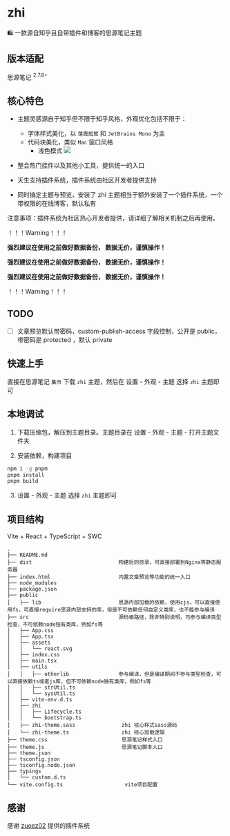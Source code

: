 # zhi

🛍️ 一款源自知乎且自带插件和博客的思源笔记主题

## 版本适配

思源笔记 <sup>2.7.6+</sup>

## 核心特色

- 主题灵感源自于知乎但不限于知乎风格，外观优化包括不限于：

  - 字体样式美化，以 `落霞孤鹜` 和 `JetBrains Mono` 为主
  - 代码块美化，类似 `Mac` 窗口风格
    - 浅色模式
      ![](https://static.terwergreen.com/test/202302261354122.png)

- 整合热门挂件以及其他小工具，提供统一的入口
- 天生支持插件系统，插件系统由社区开发者提供支持
- 同时搞定主题与预览，安装了 zhi 主题相当于额外安装了一个插件系统，一个带权限的在线博客，默认私有

注意事项：插件系统为社区热心开发者提供，请详细了解相关机制之后再使用。

！！！Warning！！！

**强烈建议在使用之前做好数据备份， 数据无价，谨慎操作！**

**强烈建议在使用之前做好数据备份， 数据无价，谨慎操作！**

**强烈建议在使用之前做好数据备份， 数据无价，谨慎操作！**

！！！Warning！！！

## TODO

- [ ] 文章预览默认带密码，custom-publish-access 字段控制，公开是 public，带密码是 protected ，默认 private

## 快速上手

直接在思源笔记 `集市` 下载 `zhi` 主题，然后在 <kbd>设置</kbd> - <kbd>外观</kbd> - <kbd>主题</kbd> 选择 `zhi` 主题即可

## 本地调试

1. 下载压缩包，解压到主题目录。主题目录在 <kbd>设置</kbd> - <kbd>外观</kbd> - <kbd>主题</kbd> - <kbd>打开主题文件夹</kbd>

2. 安装依赖，构建项目

```bash
npm i -g pnpm
pnpm install
pnpm build
```

3. <kbd>设置</kbd> - <kbd>外观</kbd> - <kbd>主题</kbd> 选择 `zhi` 主题即可

## 项目结构

Vite + React + TypeScript + SWC

```
.
├── README.md
├── dist                            构建后的目录，可直接部署到Nginx等静态服务器
├── index.html                      内置文章预览等功能的统一入口
├── node_modules
├── package.json
├── public
│   ├── lib                         思源内部加载的依赖，使用cjs，可以直接使用fs，可直接require思源内部支持的库，但是不可依赖任何自定义类库，也不能参与编译
├── src                             源码根路径，除非特别说明，均参与编译类型检查，不可依赖node独有类库，例如fs等
│   ├── App.css
│   ├── App.tsx
│   ├── assets
│   │   └── react.svg
│   ├── index.css
│   ├── main.tsx
│   ├── utils
│   │   ├── otherlib                参与编译，但是编译期间不参与类型检查，可以直接依赖ts或者js库，但不可依赖node独有类库，例如fs等
│   │   ├── strUtil.ts
│   │   └── sysUtil.ts
│   ├── vite-env.d.ts
│   ├── zhi
│   │   ├── Lifecycle.ts
│   │   └── bootstrap.ts
│   ├── zhi-theme.sass               zhi 核心样式sass源码
│   └── zhi-theme.ts                 zhi 核心加载逻辑
├── theme.css                        思源笔记样式入口
├── theme.js                         思源笔记脚本入口
├── theme.json
├── tsconfig.json
├── tsconfig.node.json
├── typings
│   └── custom.d.ts
└── vite.config.ts                    vite项目配置
```

## 感谢

感谢 [zuoez02](https://github.com/zuoez02/siyuan-plugin-system) 提供的插件系统
